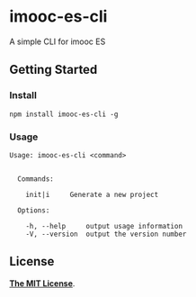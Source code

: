 # imooc-es-cli
A simple CLI for imooc ES

## Getting Started

### Install

```shell
npm install imooc-es-cli -g
```

### Usage

```
Usage: imooc-es-cli <command>


  Commands:

    init|i     Generate a new project

  Options:

    -h, --help     output usage information
    -V, --version  output the version number
```

## License

[**The MIT License**](LICENSE).